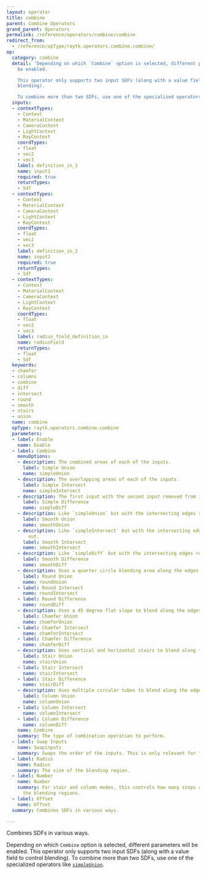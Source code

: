 ```yaml
---
layout: operator
title: combine
parent: Combine Operators
grand_parent: Operators
permalink: /reference/operators/combine/combine
redirect_from:
  - /reference/opType/raytk.operators.combine.combine/
op:
  category: combine
  detail: 'Depending on which `Combine` option is selected, different parameters will
    be enabled.

    This operator only supports two input SDFs (along with a value field to control
    blending).

    To combine more than two SDFs, use one of the specialized operators like [`simpleUnion`](/raytk/reference/operators/combine/).'
  inputs:
  - contextTypes:
    - Context
    - MaterialContext
    - CameraContext
    - LightContext
    - RayContext
    coordTypes:
    - float
    - vec2
    - vec3
    label: definition_in_1
    name: input1
    required: true
    returnTypes:
    - Sdf
  - contextTypes:
    - Context
    - MaterialContext
    - CameraContext
    - LightContext
    - RayContext
    coordTypes:
    - float
    - vec2
    - vec3
    label: definition_in_2
    name: input2
    required: true
    returnTypes:
    - Sdf
  - contextTypes:
    - Context
    - MaterialContext
    - CameraContext
    - LightContext
    - RayContext
    coordTypes:
    - float
    - vec2
    - vec3
    label: radius_field_definition_in
    name: radiusField
    returnTypes:
    - float
    - Sdf
  keywords:
  - chamfer
  - columns
  - combine
  - diff
  - intersect
  - round
  - smooth
  - stairs
  - union
  name: combine
  opType: raytk.operators.combine.combine
  parameters:
  - label: Enable
    name: Enable
  - label: Combine
    menuOptions:
    - description: The combined areas of each of the inputs.
      label: Simple Union
      name: simpleUnion
    - description: The overlapping areas of each of the inputs.
      label: Simple Intersect
      name: simpleIntersect
    - description: The first input with the second input removed from it.
      label: Simple Difference
      name: simpleDiff
    - description: Like `simpleUnion` but with the intersecting edges rounded out.
      label: Smooth Union
      name: smoothUnion
    - description: Like `simpleIntersect` but with the intersecting edges rounded
        out.
      label: Smooth Intersect
      name: smoothIntersect
    - description: Like `simpleDiff` but with the intersecting edges rounded out.
      label: Smooth Difference
      name: smoothDiff
    - description: Uses a quarter circle blending area along the edges.
      label: Round Union
      name: roundUnion
    - label: Round Intersect
      name: roundIntersect
    - label: Round Difference
      name: roundDiff
    - description: Uses a 45 degree flat slope to blend along the edges.
      label: Chamfer Union
      name: chamferUnion
    - label: Chamfer Intersect
      name: chamferIntersect
    - label: Chamfer Difference
      name: chamferDiff
    - description: Uses vertical and horizontal stairs to blend along the edges.
      label: Stair Union
      name: stairUnion
    - label: Stair Intersect
      name: stairIntersect
    - label: Stair Difference
      name: stairDiff
    - description: Uses multiple circular tubes to blend along the edges.
      label: Column Union
      name: columnUnion
    - label: Column Intersect
      name: columnIntersect
    - label: Column Difference
      name: columnDiff
    name: Combine
    summary: The type of combination operation to perform.
  - label: Swap Inputs
    name: Swapinputs
    summary: Swaps the order of the inputs. This is only relevant for "diff" modes.
  - label: Radius
    name: Radius
    summary: The size of the blending region.
  - label: Number
    name: Number
    summary: For stair and column modes, this controls how many steps are used in
      the blending regions.
  - label: Offset
    name: Offset
  summary: Combines SDFs in various ways.

---
```



Combines SDFs in various ways.

Depending on which `Combine` option is selected, different parameters will be enabled.
This operator only supports two input SDFs (along with a value field to control blending).
To combine more than two SDFs, use one of the specialized operators like [`simpleUnion`](/raytk/reference/operators/combine/).
